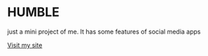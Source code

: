 # HUMBLE
just a mini project of me. It has some features of social media apps

[Visit my site](https://effulgent-pika-9f0056.netlify.app)

